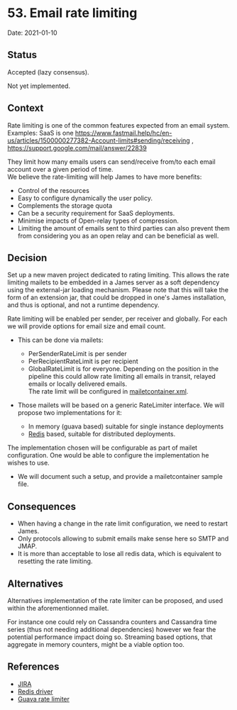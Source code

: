 # 53. Email rate limiting

Date: 2021-01-10

## Status

Accepted (lazy consensus).

Not yet implemented.

## Context

Rate limiting is one of the common features expected from an email system. Examples: SaaS is
one https://www.fastmail.help/hc/en-us/articles/1500000277382-Account-limits#sending/receiving
, https://support.google.com/mail/answer/22839

They limit how many emails users can send/receive from/to each email account over a given period of time.  
We believe the rate-limiting will help James to have more benefits:

- Control of the resources
- Easy to configure dynamically the user policy.
- Complements the storage quota
- Can be a security requirement for SaaS deployments.
- Minimise impacts of Open-relay types of compression.
- Limiting the amount of emails sent to third parties can also prevent them from considering you as an open relay and can
  be beneficial as well.

## Decision

Set up a new maven project dedicated to rating limiting. This allows the rate limiting mailets to be embedded in a James
server as a soft dependency using the external-jar loading mechanism. Please note that this will take the form of an
extension jar, that could be dropped in one's James installation, and thus is optional, and not a runtime dependency.

Rate limiting will be enabled per sender, per receiver and globally. For each we will provide options for email size and
email count.

- This can be done via mailets:
    - PerSenderRateLimit is per sender
    - PerRecipientRateLimit is per recipient
    - GlobalRateLimit is for everyone. Depending on the position in the pipeline this could allow rate limiting all emails in
      transit, relayed emails or locally delivered emails.    
      The rate limit will be configured
      in [mailetcontainer.xml](/server/apps/distributed-app/sample-configuration/mailetcontainer.xml).

- Those mailets will be based on a generic RateLimiter interface. We will propose two implementations for it:
    - In memory (guava based) suitable for single instance deployments
    - [Redis](https://redis.io) based, suitable for distributed deployments.

The implementation chosen will be configurable as part of mailet configuration. One would be able to configure the
implementation he wishes to use.

- We will document such a setup, and provide a mailetcontainer sample file.

## Consequences

- When having a change in the rate limit configuration, we need to restart James.
- Only protocols allowing to submit emails make sense here so SMTP and JMAP.
- It is more than acceptable to lose all redis data, which is equivalent to resetting the rate limiting.

## Alternatives

Alternatives implementation of the rate limiter can be proposed, and used within the aforementionned mailet.

For instance one could rely on Cassandra counters and Cassandra time series (thus not needing additional dependencies) however we fear the potential performance impact doing so.  Streaming based options, that aggregate in memory counters, might be a viable option too.

## References

- [JIRA](https://issues.apache.org/jira/browse/JAMES-3693)
- [Redis driver](https://github.com/lettuce-io/lettuce-core#reactive-api)
- [Guava rate limiter](https://guava.dev/releases/19.0/api/docs/index.html?com/google/common/util/concurrent/RateLimiter.html)